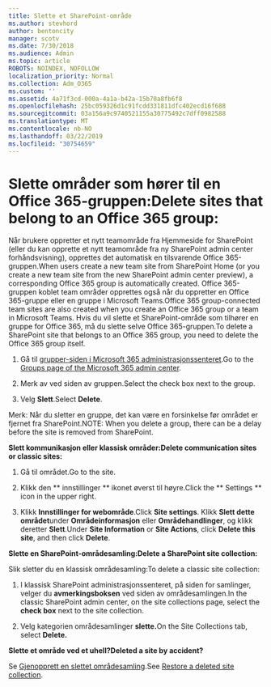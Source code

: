 ```yaml
---
title: Slette et SharePoint-område
ms.author: stevhord
author: bentoncity
manager: scotv
ms.date: 7/30/2018
ms.audience: Admin
ms.topic: article
ROBOTS: NOINDEX, NOFOLLOW
localization_priority: Normal
ms.collection: Adm_O365
ms.custom: ''
ms.assetid: 4a71f3cd-000a-4a1a-b42a-15b70a8fb6f8
ms.openlocfilehash: 25bc059326d1c91fcdd331811dfc402ecd16f688
ms.sourcegitcommit: 03a156a9c9740521155a30775492c7dff0982588
ms.translationtype: MT
ms.contentlocale: nb-NO
ms.lasthandoff: 03/22/2019
ms.locfileid: "30754659"
---
```

# <a name="delete-sites-that-belong-to-an-office-365-group"></a><span data-ttu-id="596f4-102">Slette områder som hører til en Office 365-gruppen:</span><span class="sxs-lookup"><span data-stu-id="596f4-102">Delete sites that belong to an Office 365 group:</span></span>

<span data-ttu-id="596f4-103">Når brukere oppretter et nytt teamområde fra Hjemmeside for SharePoint (eller du kan opprette et nytt teamområde fra ny SharePoint admin center forhåndsvisning), opprettes det automatisk en tilsvarende Office 365-gruppen.</span><span class="sxs-lookup"><span data-stu-id="596f4-103">When users create a new team site from SharePoint Home (or you create a new team site from the new SharePoint admin center preview), a corresponding Office 365 group is automatically created.</span></span> <span data-ttu-id="596f4-104">Office 365-gruppen koblet team områder opprettes også når du oppretter en Office 365-gruppe eller en gruppe i Microsoft Teams.</span><span class="sxs-lookup"><span data-stu-id="596f4-104">Office 365 group-connected team sites are also created when you create an Office 365 group or a team in Microsoft Teams.</span></span> <span data-ttu-id="596f4-105">Hvis du vil slette et SharePoint-område som tilhører en gruppe for Office 365, må du slette selve Office 365-gruppen.</span><span class="sxs-lookup"><span data-stu-id="596f4-105">To delete a SharePoint site that belongs to an Office 365 group, you need to delete the Office 365 group itself.</span></span> 
  
1. <span data-ttu-id="596f4-106">Gå til [grupper-siden i Microsoft 365 administrasjonssenteret](https://portal.office.com/adminportal/home#/groups).</span><span class="sxs-lookup"><span data-stu-id="596f4-106">Go to the [Groups page of the Microsoft 365 admin center](https://portal.office.com/adminportal/home#/groups).</span></span>
    
2. <span data-ttu-id="596f4-107">Merk av ved siden av gruppen.</span><span class="sxs-lookup"><span data-stu-id="596f4-107">Select the check box next to the group.</span></span>
    
3. <span data-ttu-id="596f4-108">Velg **Slett**.</span><span class="sxs-lookup"><span data-stu-id="596f4-108">Select **Delete**.</span></span>
    
<span data-ttu-id="596f4-109">Merk: Når du sletter en gruppe, det kan være en forsinkelse før området er fjernet fra SharePoint.</span><span class="sxs-lookup"><span data-stu-id="596f4-109">NOTE: When you delete a group, there can be a delay before the site is removed from SharePoint.</span></span>
  
<span data-ttu-id="596f4-110">**Slett kommunikasjon eller klassisk områder:**</span><span class="sxs-lookup"><span data-stu-id="596f4-110">**Delete communication sites or classic sites:**</span></span>

1. <span data-ttu-id="596f4-111">Gå til området.</span><span class="sxs-lookup"><span data-stu-id="596f4-111">Go to the site.</span></span>
  
2. <span data-ttu-id="596f4-112">Klikk den \*\* innstillinger \*\* ikonet øverst til høyre.</span><span class="sxs-lookup"><span data-stu-id="596f4-112">Click the \*\* Settings \*\* icon in the upper right.</span></span> 
  
3. <span data-ttu-id="596f4-113">Klikk **Innstillinger for webområde**.</span><span class="sxs-lookup"><span data-stu-id="596f4-113">Click **Site settings**.</span></span> <span data-ttu-id="596f4-114">Klikk **Slett dette området**under **Områdeinformasjon** eller **Områdehandlinger**, og klikk deretter **Slett**.</span><span class="sxs-lookup"><span data-stu-id="596f4-114">Under **Site Information** or **Site Actions**, click **Delete this site**, and then click **Delete**.</span></span>
  
<span data-ttu-id="596f4-115">**Slette en SharePoint-områdesamling:**</span><span class="sxs-lookup"><span data-stu-id="596f4-115">**Delete a SharePoint site collection:**</span></span>

<span data-ttu-id="596f4-116">Slik sletter du en klassisk områdesamling:</span><span class="sxs-lookup"><span data-stu-id="596f4-116">To delete a classic site collection:</span></span>
  
1. <span data-ttu-id="596f4-117">I klassisk SharePoint administrasjonssenteret, på siden for samlinger, velger du **avmerkingsboksen** ved siden av områdesamlingen.</span><span class="sxs-lookup"><span data-stu-id="596f4-117">In the classic SharePoint admin center, on the site collections page, select the **check box** next to the site collection.</span></span> 
    
2. <span data-ttu-id="596f4-118">Velg kategorien områdesamlinger **slette.**</span><span class="sxs-lookup"><span data-stu-id="596f4-118">On the Site Collections tab, select **Delete.**</span></span>
    
<span data-ttu-id="596f4-119">**Slette et område ved et uhell?**</span><span class="sxs-lookup"><span data-stu-id="596f4-119">**Deleted a site by accident?**</span></span>

<span data-ttu-id="596f4-120">Se [Gjenopprett en slettet områdesamling](https://go.microsoft.com/fwlink/?linkid=867660).</span><span class="sxs-lookup"><span data-stu-id="596f4-120">See [Restore a deleted site collection](https://go.microsoft.com/fwlink/?linkid=867660).</span></span>
  

